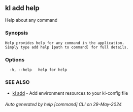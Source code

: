 ## kl add help

Help about any command

### Synopsis

```
Help provides help for any command in the application.
Simply type add help [path to command] for full details.
```

### Options

```
  -h, --help   help for help
```

### SEE ALSO

* [kl add](kl_add.md)  - Add environment resources to your kl-config file

###### Auto generated by help [command] CLI on 29-May-2024
